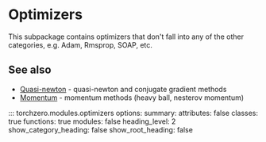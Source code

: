 # Optimizers

This subpackage contains optimizers that don't fall into any of the other categories, e.g. Adam, Rmsprop, SOAP, etc.

## See also

* [Quasi-newton](quasi_newton.md) - quasi-newton and conjugate gradient methods
* [Momentum](momentum.md) - momentum methods (heavy ball, nesterov momentum)

::: torchzero.modules.optimizers
    options:
        summary:
            attributes: false
            classes: true
            functions: true
            modules: false
        heading_level: 2
        show_category_heading: false
        show_root_heading: false
